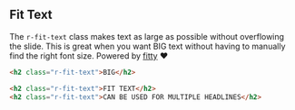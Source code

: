 ##  Fit Text

The `r-fit-text` class makes text as large as possible without overflowing the slide. This is great when you want BIG text without having to manually find the right font size. Powered by [fitty](https://github.com/rikschennink/fitty) ❤️

```html
<h2 class="r-fit-text">BIG</h2>
```

```html
<h2 class="r-fit-text">FIT TEXT</h2>
<h2 class="r-fit-text">CAN BE USED FOR MULTIPLE HEADLINES</h2>
```